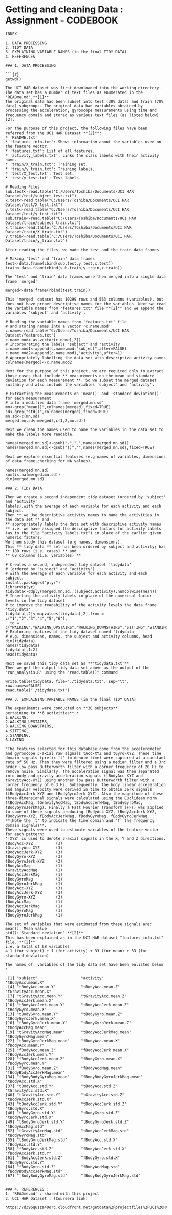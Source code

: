 Getting and cleaning Data : Assignment - CODEBOOK
==================================================
```
INDEX
-----
1. DATA PROCESSING 
2. TIDY DATA
3. EXPLAINING VARIABLE NAMES (in the final TIDY DATA)
4. REFERENCES

### 1. DATA PROCESSING

```{r}
getwd()
```
```
The UCI HAR dataset was first downloaded into the working directory.
The data set has a number of text files as enumerated in the 'READme.md'.**[1]**
The original data had been subset into test (30% data) and train (70% data) subgroups. The original data had variables obtained by processing the acceleration, gyroscope measurements using time and frequency domain and stored as various text files (as listed below) [2].

For the purpose of this project, the following files have been referred from the UCI HAR Dataset **[2]**:
* 'README.txt'
* 'features_info.txt': Shows information about the variables used on the feature vector.
* 'features.txt': List of all features.
* 'activity_labels.txt': Links the class labels with their activity name.
* 'train/X_train.txt': Training set.
* 'train/y_train.txt': Training labels.
* 'test/X_test.txt': Test set.
* 'test/y_test.txt': Test labels.
```
```{r}
# Reading Files
sub.test<-read.table("C:/Users/Toshiba/Documents/UCI HAR Dataset/test/subject_test.txt")
x.test<-read.table("C:/Users/Toshiba/Documents/UCI HAR Dataset/test/X_test.txt")
y.test<-read.table("C:/Users/Toshiba/Documents/UCI HAR Dataset/test/y_test.txt")
sub.train<-read.table("C:/Users/Toshiba/Documents/UCI HAR Dataset/train/subject_train.txt")
x.train<-read.table("C:/Users/Toshiba/Documents/UCI HAR Dataset/train/X_train.txt")
y.train<-read.table("C:/Users/Toshiba/Documents/UCI HAR Dataset/train/y_train.txt")
```
```
After reading the files, we made the test and the train data frames. 
```
```{r}
# Making 'test' and 'train' data frames
test<-data.frame(cbind(sub.test,y.test,x.test))
train<-data.frame(cbind(sub.train,y.train,x.train))
```
```
The 'test' and 'train' data frames were then merged into a single data frame 'merged'
```
```{r}
merged<-data.frame(rbind(test,train))
```
```
This 'merged' dataset has 10299 rows and 563 columns (variables), but does not have proper descriptive names for the variables. Next we read the variable names from 'features.txt' file **[2]** and we append the variables 'subject' and 'activity'.
```
```{r}
# Reading the variable names from 'features.txt' file 
# and storing names into a vector 'c.name.mod'
c.name<-read.table("C:/Users/Toshiba/Documents/UCI HAR Dataset/features.txt")
c.name.mod<-as.vector(c.name[,2])
# Incorporating the labels "subject" and "activity
c.name.mod1<-append(c.name.mod,"subject",after=FALSE)
c.name.mod2<-append(c.name.mod1,"activity",after=1)
# Appropriately labelling the data set with descriptive activity names
colnames(merged)<-c.name.mod2
```
```
Next for the purpose of this project, we are required only to extract those cases that include ** measurements on the mean and standard deviation for each measurement **. So we subset the merged dataset suitably and also include the variables 'subject' and 'activity'.
```
```{r}
# Extracting the measurements on 'mean()' and 'standard deviation()' for each measurement
# into a modified data frame 'merged.mn.sd'
mn<-grep("mean()",colnames(merged),fixed=TRUE)
sd<-grep("std()",colnames(merged),fixed=TRUE)
mn.sd<-c(mn,sd)
merged.mn.sd<-merged[,c(1,2,mn.sd)]
```
```
Next we clean the names used to name the variables in the data set to make the labels more readable.
```
```{r}
names(merged.mn.sd)<-gsub("-",".",names(merged.mn.sd))
names(merged.mn.sd)<-gsub("()","",names(merged.mn.sd),fixed=TRUE)
```
```
Next we explore essential features (e.g names of variables, dimensions of data frame,checking for NA values).
```
```{r}
names(merged.mn.sd)
sum(is.na(merged.mn.sd))
dim(merged.mn.sd)
```
```
### 2. TIDY DATA

Then we create a second independent tidy dataset (ordered by 'subject' and 'activity' 
labels),with the average of each variable for each activity and each subject.       
Then ** we Use descriptive activity names to name the activities in the data set ** and
** appropriately labels the data set with descriptive activity names ** i.e. we have assigned the descriptive factors for activity labels (as in the file "activity_labels.txt") in place of the earlier given numeric factors.
We then study this dataset (e.g names, dimensions).
This ** tidy data ** set has been ordered by subject and activity; has 
** 180 rows (i.e. cases) ** and 
** 68 columns (i.e. variables) **
```
```{r}
# Creates a second, independent tidy dataset 'tidydata' 
# (ordered by "subject" and "activity")
# with the average of each variable for each activity and each subject.
install.packages("plyr")
library(plyr)
tidydata<-ddply(merged.mn.sd,.(subject,activity),numcolwise(mean))
# Inserting the activity labels in place of the numerical factor levels in the tidy dataset 
# to improve the readability of the activity levels the data frame 'tidy.data' 
tidydata[,2]<-mapvalues(tidydata[,2],from = c("1","2","3","4","5","6"),
  to = c("WALKING","WALKING_UPSTAIRS","WALKING_DOWNSTAIRS","SITTING","STANDING","LAYING"))
# Exploring features of the tidy dataset named 'tidydata'
# e.g. dimensions, names, the subject and activity columns, head
dim(tidydata)
names(tidydata)
tidydata[,1:2]
head(tidydata)
```
```
Next we saved this tidy data set as **'tidydata.txt'**
Then we get the output tidy data set above as the output of the "run_analysis.R" using the "read.table()" command
```
```{r}
write.table(tidydata, file="./tidydata.txt", sep="\t", row.names=FALSE)
read.table("./tidydata.txt")
```
```
### 3. EXPLAINING VARIABLE NAMES (in the final TIDY DATA)

The experiments were conducted on **30 subjects** 
pertaining to **6 activities** :
1.WALKING, 
2.WALKING_UPSTAIRS, 
3.WALKING_DOWNSTAIRS, 
4.SITTING, 
5.STANDING, 
6.LAYING
 
"The features selected for this database come from the accelerometer and gyroscope 3-axial raw signals tAcc-XYZ and tGyro-XYZ. These time domain signals (prefix 't' to denote time) were captured at a constant rate of 50 Hz. Then they were filtered using a median filter and a 3rd order low pass Butterworth filter with a corner frequency of 20 Hz to remove noise. Similarly, the acceleration signal was then separated into body and gravity acceleration signals (tBodyAcc-XYZ and tGravityAcc-XYZ) using another low pass Butterworth filter with a corner frequency of 0.3 Hz. Subsequently, the body linear acceleration and angular velocity were derived in time to obtain Jerk signals (tBodyAccJerk-XYZ and tBodyGyroJerk-XYZ). Also the magnitude of these three-dimensional signals were calculated using the Euclidean norm (tBodyAccMag, tGravityAccMag, tBodyAccJerkMag, tBodyGyroMag, tBodyGyroJerkMag). Finally a Fast Fourier Transform (FFT) was applied to some of these signals producing fBodyAcc-XYZ, fBodyAccJerk-XYZ, fBodyGyro-XYZ, fBodyAccJerkMag, fBodyGyroMag, fBodyGyroJerkMag. 
**(Note the 't' to indicate the time domain and 'f' the frequency domain signals)**. 
These signals were used to estimate variables of the feature vector for each pattern:  
'-XYZ' is used to denote 3-axial signals in the X, Y and Z directions.
tBodyAcc-XYZ          (3)
tGravityAcc-XYZ       (3)
tBodyAccJerk-XYZ      (3)
tBodyGyro-XYZ         (3)
tBodyGyroJerk-XYZ     (3)
tBodyAccMag           (1)
tGravityAccMag        (1)
tBodyAccJerkMag       (1)
tBodyGyroMag          (1)
tBodyGyroJerkMag      (1)
fBodyAcc-XYZ          (3)
fBodyAccJerk-XYZ      (3)
fBodyGyro-XYZ         (3)
fBodyAccMag           (1)
fBodyAccJerkMag       (1)
fBodyGyroMag          (1)
fBodyGyroJerkMag      (1)

The set of variables that were estimated from these signals are: 
mean(): Mean value
std(): Standard deviation" **[2]**
This has been explained as in the UCI HAR dataset "features_info.txt" file. **[2]**
i.e. a total of 68 variables 
= 1 (for subject) + 1 (for activity) + 33 (for mean) + 33 (for standard deviation)

The names of  variables of the tidy data set have been enlisted below :

 [1] "subject"                   "activity"                  "tBodyAcc.mean.X"          
 [4] "tBodyAcc.mean.Y"           "tBodyAcc.mean.Z"           "tGravityAcc.mean.X"       
 [7] "tGravityAcc.mean.Y"        "tGravityAcc.mean.Z"        "tBodyAccJerk.mean.X"      
[10] "tBodyAccJerk.mean.Y"       "tBodyAccJerk.mean.Z"       "tBodyGyro.mean.X"         
[13] "tBodyGyro.mean.Y"          "tBodyGyro.mean.Z"          "tBodyGyroJerk.mean.X"     
[16] "tBodyGyroJerk.mean.Y"      "tBodyGyroJerk.mean.Z"      "tBodyAccMag.mean"         
[19] "tGravityAccMag.mean"       "tBodyAccJerkMag.mean"      "tBodyGyroMag.mean"        
[22] "tBodyGyroJerkMag.mean"     "fBodyAcc.mean.X"           "fBodyAcc.mean.Y"          
[25] "fBodyAcc.mean.Z"           "fBodyAccJerk.mean.X"       "fBodyAccJerk.mean.Y"      
[28] "fBodyAccJerk.mean.Z"       "fBodyGyro.mean.X"          "fBodyGyro.mean.Y"         
[31] "fBodyGyro.mean.Z"          "fBodyAccMag.mean"          "fBodyBodyAccJerkMag.mean" 
[34] "fBodyBodyGyroMag.mean"     "fBodyBodyGyroJerkMag.mean" "tBodyAcc.std.X"           
[37] "tBodyAcc.std.Y"            "tBodyAcc.std.Z"            "tGravityAcc.std.X"        
[40] "tGravityAcc.std.Y"         "tGravityAcc.std.Z"         "tBodyAccJerk.std.X"       
[43] "tBodyAccJerk.std.Y"        "tBodyAccJerk.std.Z"        "tBodyGyro.std.X"          
[46] "tBodyGyro.std.Y"           "tBodyGyro.std.Z"           "tBodyGyroJerk.std.X"      
[49] "tBodyGyroJerk.std.Y"       "tBodyGyroJerk.std.Z"       "tBodyAccMag.std"          
[52] "tGravityAccMag.std"        "tBodyAccJerkMag.std"       "tBodyGyroMag.std"         
[55] "tBodyGyroJerkMag.std"      "fBodyAcc.std.X"            "fBodyAcc.std.Y"           
[58] "fBodyAcc.std.Z"            "fBodyAccJerk.std.X"        "fBodyAccJerk.std.Y"       
[61] "fBodyAccJerk.std.Z"        "fBodyGyro.std.X"           "fBodyGyro.std.Y"          
[64] "fBodyGyro.std.Z"           "fBodyAccMag.std"           "fBodyBodyAccJerkMag.std"  
[67] "fBodyBodyGyroMag.std"      "fBodyBodyGyroJerkMag.std" 


### 4. REFERENCES :
1. 'READme.md' : shared with this project
2. UCI HAR Dataset : (Coursera link)
   https://d396qusza40orc.cloudfront.net/getdata%2Fprojectfiles%2FUCI%20HAR%20Dataset.zip
```
